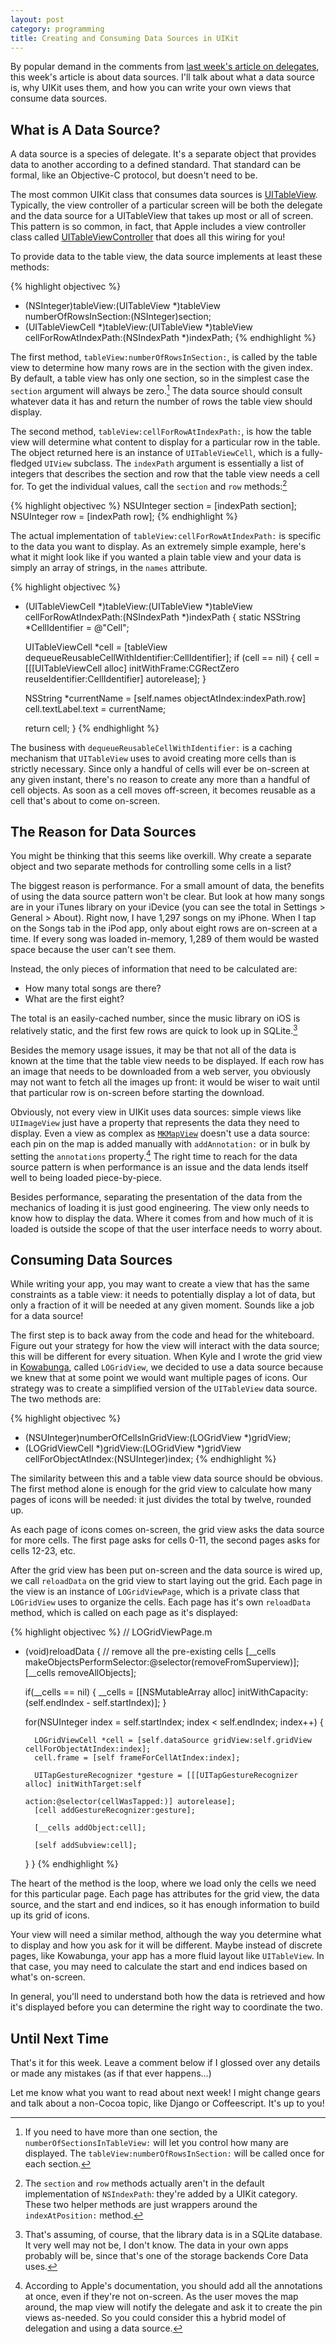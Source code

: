 ```yaml
---
layout: post
category: programming
title: Creating and Consuming Data Sources in UIKit
---
```


By popular demand in the comments from [last week's article on delegates][last-week],
this week's article is about data sources.
I'll talk about what a data source is, why UIKit uses them, and how you can write
your own views that consume data sources.

[last-week]: http://justinvoss.com/programming/2011/08/26/intro-to-delegation/


What is A Data Source?
----------------------

A data source is a species of delegate. It's a separate object that provides data to
another according to a defined standard. That standard can be formal, like an Objective-C
protocol, but doesn't need to be.

The most common UIKit class that consumes data sources is [UITableView][]. Typically, the view
controller of a particular screen will be both the delegate and the data source for a 
UITableView that takes up most or all of screen. This pattern is so common, in fact, that
Apple includes a view controller class called [UITableViewController][] that does all this
wiring for you!

[UITableView]: http://developer.apple.com/library/ios/#documentation/UIKit/Reference/UITableView_Class/Reference/Reference.html
[UITableViewController]: http://developer.apple.com/library/ios/#documentation/UIKit/Reference/UITableViewController_Class/Reference/Reference.html


To provide data to the table view, the data source implements at least these methods:

{% highlight objectivec %}
- (NSInteger)tableView:(UITableView *)tableView numberOfRowsInSection:(NSInteger)section;
- (UITableViewCell *)tableView:(UITableView *)tableView cellForRowAtIndexPath:(NSIndexPath *)indexPath;
{% endhighlight %}

The first method, `tableView:numberOfRowsInSection:`, is called by the table view to
determine how many rows are in the section with the given index. By default, a table view
has only one section, so in the simplest case the `section` argument will always be zero.[^sections]
The data source should consult whatever data it has and return the number of rows the
table view should display.

[^sections]: If you need to have more than one section, the `numberOfSectionsInTableView:` will 
    let you control how many are displayed. The `tableView:numberOfRowsInSection:` will be called
    once for each section.

The second method, `tableView:cellForRowAtIndexPath:`, is how the table view will determine
what content to display for a particular row in the table. The object returned here is an
instance of `UITableViewCell`, which is a fully-fledged `UIView` subclass.
The `indexPath` argument is essentially a list of integers that describes the section and
row that the table view needs a cell for. To get the individual values, call the `section`
and `row` methods:[^indexpath]

[^indexpath]: The `section` and `row` methods actually aren't in the default implementation of
    `NSIndexPath`: they're added by a UIKit category. These two helper methods are just
    wrappers around the `indexAtPosition:` method.

{% highlight objectivec %}
NSUInteger section = [indexPath section];
NSUInteger row = [indexPath row];
{% endhighlight %}

The actual implementation of `tableView:cellForRowAtIndexPath:` is specific to the data you
want to display. As an extremely simple example, here's what it might look like if you wanted
a plain table view and your data is simply an array of strings, in the `names` attribute.

{% highlight objectivec %}
- (UITableViewCell *)tableView:(UITableView *)tableView cellForRowAtIndexPath:(NSIndexPath *)indexPath
{
    static NSString *CellIdentifier = @"Cell";
    
    UITableViewCell *cell = [tableView dequeueReusableCellWithIdentifier:CellIdentifier];
    if (cell == nil) {
        cell = [[[UITableViewCell alloc] initWithFrame:CGRectZero reuseIdentifier:CellIdentifier] autorelease];
    }
    
    NSString *currentName = [self.names objectAtIndex:indexPath.row]
    cell.textLabel.text = currentName;
    
    return cell;
}
{% endhighlight %}

The business with `dequeueReusableCellWithIdentifier:` is a caching mechanism that `UITableView`
uses to avoid creating more cells than is strictly necessary. Since only a handful of cells will
ever be on-screen at any given instant, there's no reason to create any more than a handful of cell
objects. As soon as a cell moves off-screen, it becomes reusable as a cell that's about to come on-screen.


The Reason for Data Sources
---------------------------

You might be thinking that this seems like overkill. Why create a separate object and two separate
methods for controlling some cells in a list?

The biggest reason is performance. For a small amount of data, the benefits of using the data source pattern
won't be clear. But look at how many songs are in your iTunes library on your iDevice (you can see the
total in Settings > General > About). Right now, I have 1,297 songs on my iPhone. When I tap on the Songs
tab in the iPod app, only about eight rows are on-screen at a time. If every song was loaded in-memory, 1,289
of them would be wasted space because the user can't see them.

Instead, the only pieces of information that need to be calculated are:

* How many total songs are there?
* What are the first eight?

The total is an easily-cached number, since the music library on iOS is relatively static, and the first few rows
are quick to look up in SQLite.[^sqlite]

[^sqlite]: That's assuming, of course, that the library data is in a SQLite database. It very well may not be, I
    don't know. The data in your own apps probably will be, since that's one of the storage backends Core Data uses.
    
Besides the memory usage issues, it may be that not all of the data is known at the time that the table view needs to
be displayed. If each row has an image that needs to be downloaded from a web server, you obviously may not want to
fetch all the images up front: it would be wiser to wait until that particular row is on-screen before starting
the download.

Obviously, not every view in UIKit uses data sources: simple views like `UIImageView` just have a property that represents
the data they need to display. Even a view as complex as [`MKMapView`][mkmapview] doesn't use a data source: each pin on the map
is added manually with `addAnnotation:` or in bulk by setting the `annotations` property.[^mapview]
The right time to reach for the data source pattern is when performance is an issue and the data lends itself well to
being loaded piece-by-piece.

[mkmapview]: #

[^mapview]: According to Apple's documentation, you should add all the annotations at once, even if they're not on-screen.
    As the user moves the map around, the map view will notify the delegate and ask it to create the pin views as-needed.
    So you could consider this a hybrid model of delegation and using a data source.

Besides performance, separating the presentation of the data from the mechanics of loading it is just good engineering.
The view only needs to know how to display the data. Where it comes from and how much of it is loaded is outside the 
scope of that the user interface needs to worry about.


Consuming Data Sources
----------------------

While writing your app, you may want to create a view that has the same constraints as a table view: it needs to 
potentially display a lot of data, but only a fraction of it will be needed at any given moment. Sounds like a job for
a data source!

The first step is to back away from the code and head for the whiteboard. Figure out your strategy for how the view
will interact with the data source; this will be different for every situation. When Kyle and I wrote the grid view
in [Kowabunga][], called `LOGridView`, we decided to use a data source because we knew that at some point we would want multiple pages of
icons. Our strategy was to create a simplified version of the `UITableView` data source. The two methods are:

[Kowabunga]: http://bit.ly/kowabunga


{% highlight objectivec %}
- (NSUInteger)numberOfCellsInGridView:(LOGridView *)gridView;
- (LOGridViewCell *)gridView:(LOGridView *)gridView cellForObjectAtIndex:(NSUInteger)index;
{% endhighlight %}

The similarity between this and a table view data source should be obvious. The first method alone is enough for
the grid view to calculate how many pages of icons will be needed: it just divides the total by twelve, rounded up.

As each page of icons comes on-screen, the grid view asks the data source for more cells. The first page asks for
cells 0-11, the second pages asks for cells 12-23, etc.

After the grid view has been put on-screen and the data source is wired up, we call `reloadData` on the grid view
to start laying out the grid. Each page in the view is an instance of `LOGridViewPage`, which is a private class
that `LOGridView` uses to organize the cells. Each page has it's own `reloadData` method, which is called on
 each page as it's displayed:

{% highlight objectivec %}
// LOGridViewPage.m

- (void)reloadData
{
    // remove all the pre-existing cells
    [__cells makeObjectsPerformSelector:@selector(removeFromSuperview)];
    [__cells removeAllObjects];
    
    if(__cells == nil) {
        __cells = [[NSMutableArray alloc] initWithCapacity:(self.endIndex - self.startIndex)];
    }
    
    for(NSUInteger index = self.startIndex; index < self.endIndex; index++) {

        LOGridViewCell *cell = [self.dataSource gridView:self.gridView cellForObjectAtIndex:index];
        cell.frame = [self frameForCellAtIndex:index];
  
        UITapGestureRecognizer *gesture = [[[UITapGestureRecognizer alloc] initWithTarget:self
                                                                                   action:@selector(cellWasTapped:)] autorelease];
        [cell addGestureRecognizer:gesture];
        
        [__cells addObject:cell];
        
        [self addSubview:cell];		
    }
}
{% endhighlight %}

The heart of the method is the loop, where we load only the cells we need for this particular page. Each page
has attributes for the grid view, the data source, and the start and end indices, so it has enough information
to build up its grid of icons.

Your view will need a similar method, although the way you determine what to display and how you ask for it will
be different. Maybe instead of discrete pages, like Kowabunga, your app has a more fluid layout like `UITableView`.
In that case, you may need to calculate the start and end indices based on what's on-screen.

In general, you'll need to understand both how the data is retrieved and how it's displayed before you can determine
the right way to coordinate the two.


Until Next Time
---------------

That's it for this week. Leave a comment below if I glossed over any details or made any mistakes (as if that ever happens...)

Let me know what you want to read about next week! I might change gears and talk about a non-Cocoa topic, like Django
or Coffeescript. It's up to you!
